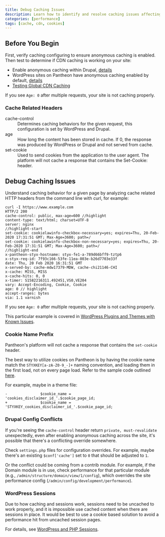 ```yaml
---
title: Debug Caching Issues
description: Learn how to identify and resolve caching issues affecting your Pantheon sites.
categories: [performance]
tags: [cache, cdn, cookies]
---
```


## Before You Begin
First, verify caching configuring to ensure anonymous caching is enabled. Then test to determine if CDN caching is working on your site:

- Enable anonymous caching within Drupal, [details](/drupal-cache)
- WordPress sites on Pantheon have anonymous caching enabled by default, [details](/wordpress-cache-plugin)
- [Testing Global CDN Caching](/test-global-cdn-caching)

If you see `Age: 0` after multiple requests, your site is not caching properly.

### Cache Related Headers
<dl>
 <dt>cache-control</dt>
  <dd>Determines caching behaviors for the given request, this configuration is set by WordPress and Drupal. </dd>
 <dt>age</dt>
  <dd>How long the content has been stored in cache. If 0, the response was produced by WordPress or Drupal and not served from cache. </dd>
 <dt>set-cookie</dt>
  <dd>Used to send cookies from the application to the user agent. The platform will not cache a response that contains the Set-Cookie: header.</dd>
</dl>

## Debug Caching Issues
Understand caching behavior for a given page by analyzing cache related HTTP headers from the command line with curl, for example:

```bash{outputLines: 2-20}
curl -I https://www.example.com
HTTP/2 200
cache-control: public, max-age=600 //highlight
content-type: text/html; charset=UTF-8
server: nginx
//highlight-start
set-cookie: cookielawinfo-checkbox-necessary=yes; expires=Thu, 20-Feb-2020 17:31:51 GMT; Max-Age=3600; path=/
set-cookie: cookielawinfo-checkbox-non-necessary=yes; expires=Thu, 20-Feb-2020 17:31:51 GMT; Max-Age=3600; path=/
//highlight-end
x-pantheon-styx-hostname: styx-fe1-a-789d66bff9-tztp6
x-styx-req-id: 7f93c166-53fe-11ea-803e-b26d7703e33f
date: Thu, 20 Feb 2020 16:31:51 GMT
x-served-by: cache-mdw17379-MDW, cache-chi21146-CHI
x-cache: MISS, MISS
x-cache-hits: 0, 0
x-timer: S1582216311.492451,VS0,VE204
vary: Accept-Encoding, Cookie, Cookie
age: 0 // highlight
accept-ranges: bytes
via: 1.1 varnish
```

If you see `Age: 0` after multiple requests, your site is not caching properly.

This particular example is covered in [WordPress Plugins and Themes with Known Issues](plugins-known-issues#gdpr-cookie-consent).

### Cookie Name Prefix
Pantheon's platform will not cache a response that contains the `set-cookie` header.

The best way to utilize cookies on Pantheon is by having the cookie name match the `STYXKEY[a-zA-Z0-9_-]+` naming convention, and loading them in the first load, not on every page load. Refer to the sample code outlined [here](/cookies#cache-varying-cookies).

For example, maybe in a theme file:

```
-				$cookie_name = 'cookies_disclaimer_id_'.$cookie_page_id;
+				$cookie_name = 'STYXKEY_cookies_disclaimer_id_'.$cookie_page_id;
```

### Drupal Config Conflicts
If you're seeing the `cache-control` header return `private, must-revalidate` unexpectedly, even after enabling anonymous caching across the site, it's possible that there's a conflicting override somewhere.

Check `settings.php` files for configuration overrides. For example, maybe there's an existing `$conf['cache']` set to `0` that should be adjusted to `1`.

Or the conflict could be coming from a contrib module. For example, if the Domain module is in use, check performance for that particular module (e.g., `/admin/structure/domain/view/1/config`), which overrides the site performance config (`/admin/config/development/performance`).

### WordPress Sessions
Due to how caching and sessions work, sessions need to be uncached to work properly, and it is impossible use cached content when there are sessions in place. It would be best to use a cookie based solution to avoid a performance hit from uncached session pages.

For details, see [WordPress and PHP Sessions](/wordpress-sessions#varnish-or-caching-is-not-working-when-a-plugin-or-theme-that-uses-_sessions-is-enabled).
